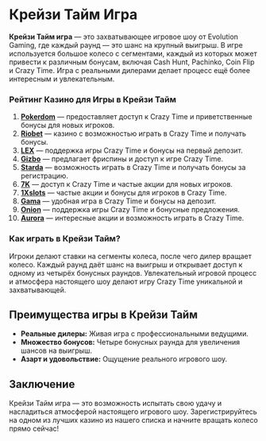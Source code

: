 # Крейзи Тайм Игра

**Крейзи Тайм игра** — это захватывающее игровое шоу от Evolution Gaming, где каждый раунд — это шанс на крупный выигрыш. В игре используется большое колесо с сегментами, каждый из которых может привести к различным бонусам, включая Cash Hunt, Pachinko, Coin Flip и Crazy Time. Игра с реальными дилерами делает процесс ещё более интересным и увлекательным.

### Рейтинг Казино для Игры в Крейзи Тайм

1. **[Pokerdom](https://brandplay.link/4k77v2yx)** — предоставляет доступ к Crazy Time и приветственные бонусы для новых игроков.
2. **[Riobet](https://brandplay.link/7xBLTPyj)** — казино с возможностью играть в Crazy Time и получать бонусы.
3. **[LEX](https://brandplay.link/zW4hdDFV)** — поддержка игры Crazy Time и бонусы на первый депозит.
4. **[Gizbo](https://brandplay.link/bprXw4YV)** — предлагает фриспины и доступ к игре Crazy Time.
5. **[Starda](https://brandplay.link/fB7xwRFL)** — возможность играть в Crazy Time и получать бонусы за регистрацию.
6. **[7K](https://brandplay.link/BvQyFShp)** — доступ к Crazy Time и частые акции для новых игроков.
7. **[1Xslots](https://brandplay.link/hSB1khtr)** — частые акции и бонусы для игроков в Crazy Time.
8. **[Gama](https://brandplay.link/j6NMKsDz)** — удобная игра в Crazy Time и бонусы на депозит.
9. **[Onion](https://brandplay.link/zBGRVpQ9)** — поддержка игры Crazy Time и бонусные предложения.
10. **[Aurora](https://10trafic-stat2.com/click/668546556bcc6313411604bd/6766/13032/subaccount)** — интересные акции и возможность играть в Crazy Time.

### Как играть в Крейзи Тайм?

Игроки делают ставки на сегменты колеса, после чего дилер вращает колесо. Каждый раунд даёт шанс на выигрыш и открывает доступ к одному из четырёх бонусных раундов. Увлекательный игровой процесс и атмосфера настоящего шоу делают игру Crazy Time уникальной и захватывающей.

## Преимущества игры в Крейзи Тайм

- **Реальные дилеры:** Живая игра с профессиональными ведущими.
- **Множество бонусов:** Четыре бонусных раунда для увеличения шансов на выигрыш.
- **Азарт и удовольствие:** Ощущение реального игрового шоу.

## Заключение

Крейзи Тайм игра — это возможность испытать свою удачу и насладиться атмосферой настоящего игрового шоу. Зарегистрируйтесь на одном из лучших казино из нашего списка и начните вращать колесо прямо сейчас!
